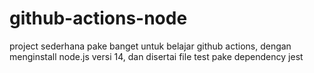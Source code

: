 ﻿# github-actions-node
project sederhana pake banget untuk belajar github actions, dengan menginstall node.js versi 14, dan disertai file test pake dependency jest
